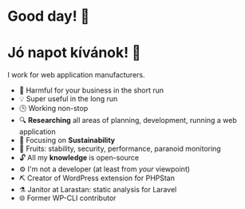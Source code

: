 # Good day! 👋

# Jó napot kívánok! 👋

I work for web application manufacturers.

- 👹 Harmful for your business in the short run
- 💡 Super useful in the long run
- 🕒 Working non-stop
- 🔍 **Researching** all areas of planning, development, running a web application
- 🎯 Focusing on **Sustainability**
- 🍇 Fruits: stability, security, performance, paranoid monitoring
- 🔓 All my **knowledge** is open-source
- ⚙️ I'm not a developer (at least from _your_ viewpoint)
- ⛏️ Creator of WordPress extension for PHPStan
- ⚗️ Janitor at Larastan: static analysis for Laravel
- 🌐 Former WP-CLI contributor

